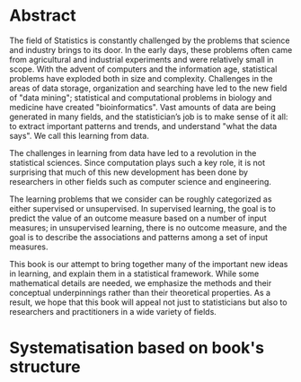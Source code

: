 # Abstract

The field of Statistics is constantly challenged by the problems that science and industry brings to its door. 
In the early days, these problems often came from agricultural and industrial experiments and were relatively small in scope. 
With the advent of computers and the information age, statistical problems have exploded both in size and complexity. 
Challenges in the areas of data storage, organization and searching have led to the new field of "data mining"; statistical and computational problems in biology and medicine have created "bioinformatics". 
Vast amounts of data are being generated in many fields, and the statistician’s job is to make sense of it all: to extract important patterns and trends, and understand "what the data says". 
We call this learning from data.

The challenges in learning from data have led to a revolution in the statistical sciences. 
Since computation plays such a key role, it is not surprising that much of this new development has been done by researchers in other fields such as computer science and engineering.

The learning problems that we consider can be roughly categorized as either supervised or unsupervised. 
In supervised learning, the goal is to predict the value of an outcome measure based on a number of input measures; in unsupervised learning, there is no outcome measure, and the goal is to describe the associations and patterns among a set of input measures.

This book is our attempt to bring together many of the important new ideas in learning, and explain them in a statistical framework. 
While some mathematical details are needed, we emphasize the methods and their conceptual underpinnings rather than their theoretical properties. 
As a result, we hope that this book will appeal not just to statisticians but also to researchers and practitioners in a wide variety of fields.

# Systematisation based on book's structure

